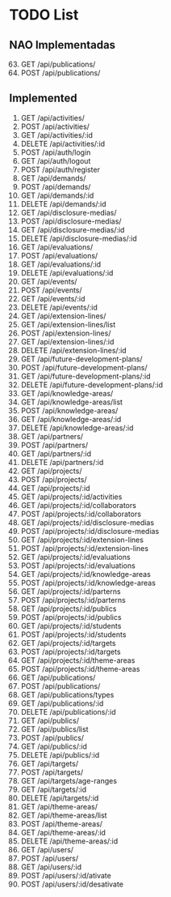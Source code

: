 # TODO List

## NAO Implementadas

63. GET         /api/publications/                   
63. POST        /api/publications/ 

## Implemented

1.  GET             /api/activities/                   
2.  POST            /api/activities/                   
3.  GET             /api/activities/:id                
4.  DELETE          /api/activities/:id                
5.  POST            /api/auth/login                    
6.  GET             /api/auth/logout                   
7.  POST            /api/auth/register                 
8.  GET             /api/demands/                      
9.  POST            /api/demands/                      
10. GET             /api/demands/:id                   
11. DELETE          /api/demands/:id                   
12. GET             /api/disclosure-medias/            
13. POST            /api/disclosure-medias/            
14. GET             /api/disclosure-medias/:id         
15. DELETE          /api/disclosure-medias/:id         
16. GET             /api/evaluations/                  
17. POST            /api/evaluations/                  
18. GET             /api/evaluations/:id               
19. DELETE          /api/evaluations/:id               
20. GET             /api/events/                       
21. POST            /api/events/                       
22. GET             /api/events/:id                    
23. DELETE          /api/events/:id                    
24. GET             /api/extension-lines/              
25. GET             /api/extension-lines/list          
26. POST            /api/extension-lines/              
27. GET             /api/extension-lines/:id           
28. DELETE          /api/extension-lines/:id           
29. GET             /api/future-development-plans/     
30. POST            /api/future-development-plans/     
31. GET             /api/future-development-plans/:id  
32. DELETE          /api/future-development-plans/:id  
33. GET             /api/knowledge-areas/              
34. GET             /api/knowledge-areas/list          
35. POST            /api/knowledge-areas/              
36. GET             /api/knowledge-areas/:id           
37. DELETE          /api/knowledge-areas/:id           
38. GET             /api/partners/                     
39. POST            /api/partners/                     
40. GET             /api/partners/:id                  
41. DELETE          /api/partners/:id                  
42. GET             /api/projects/                     
43. POST            /api/projects/                     
44. GET             /api/projects/:id                  
45. GET             /api/projects/:id/activities       
46. GET             /api/projects/:id/collaborators    
47. POST            /api/projects/:id/collaborators    
48. GET             /api/projects/:id/disclosure-medias
49. POST            /api/projects/:id/disclosure-medias
50. GET             /api/projects/:id/extension-lines  
51. POST            /api/projects/:id/extension-lines  
52. GET             /api/projects/:id/evaluations      
53. POST            /api/projects/:id/evaluations      
54. GET             /api/projects/:id/knowledge-areas  
55. POST            /api/projects/:id/knowledge-areas  
56. GET             /api/projects/:id/parterns         
57. POST            /api/projects/:id/parterns         
58. GET             /api/projects/:id/publics          
59. POST            /api/projects/:id/publics          
60. GET             /api/projects/:id/students         
61. POST            /api/projects/:id/students         
62. GET             /api/projects/:id/targets          
63. POST            /api/projects/:id/targets          
64. GET             /api/projects/:id/theme-areas      
65. POST            /api/projects/:id/theme-areas      
66. GET             /api/publications/                 
67. POST            /api/publications/                 
68. GET             /api/publications/types            
69. GET             /api/publications/:id              
70. DELETE          /api/publications/:id              
71. GET             /api/publics/                      
72. GET             /api/publics/list                  
73. POST            /api/publics/                      
74. GET             /api/publics/:id                   
75. DELETE          /api/publics/:id                   
76. GET             /api/targets/                      
77. POST            /api/targets/                      
78. GET             /api/targets/age-ranges            
79. GET             /api/targets/:id                   
80. DELETE          /api/targets/:id                   
81. GET             /api/theme-areas/                  
82. GET             /api/theme-areas/list              
83. POST            /api/theme-areas/                  
84. GET             /api/theme-areas/:id               
85. DELETE          /api/theme-areas/:id               
86. GET             /api/users/                        
87. POST            /api/users/                        
88. GET             /api/users/:id                     
89. POST            /api/users/:id/ativate             
90. POST            /api/users/:id/desativate          

